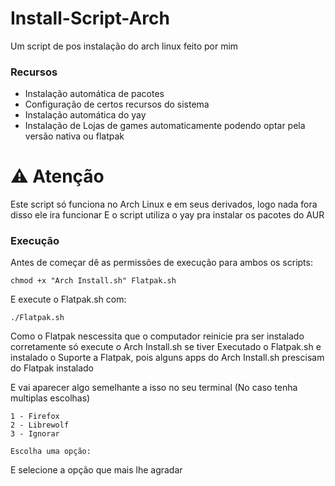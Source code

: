 # Install-Script-Arch
Um script de pos instalação do arch linux feito por mim

### Recursos 

- Instalação automática de pacotes
- Configuração de certos recursos do sistema
- Instalação automática do yay
- Instalação de Lojas de games automaticamente podendo optar pela versão nativa ou flatpak

# ⚠️  Atenção
  
Este script só funciona no Arch Linux e em seus derivados, logo nada fora disso ele ira funcionar
E o script utiliza o yay pra instalar os pacotes do AUR

### Execução

Antes de começar dê as permissões de execução para ambos os scripts:

```
chmod +x "Arch Install.sh" Flatpak.sh
```
E execute o Flatpak.sh com:
```
./Flatpak.sh
```
Como o Flatpak nescessita que o computador reinicie pra ser instalado corretamente só execute o Arch Install.sh se tiver Executado o Flatpak.sh e instalado o Suporte a Flatpak, pois alguns apps do Arch Install.sh prescisam do Flatpak instalado

E vai aparecer algo semelhante a isso no seu terminal (No caso tenha multiplas escolhas)

```
1 - Firefox
2 - Librewolf
3 - Ignorar

Escolha uma opção:
```

E selecione a opção que mais lhe agradar
